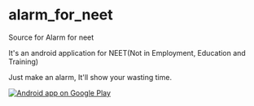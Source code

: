 # alarm_for_neet
Source for Alarm for neet

It's an android application for NEET(Not in Employment, Education and Training)

Just make an alarm, It'll show your wasting time.  

<a href="https://play.google.com/store/apps/details?id=com.dduckchul.codelabapp">
  <img alt="Android app on Google Play"
       src="https://developer.android.com/images/brand/en_app_rgb_wo_60.png" />
</a>
